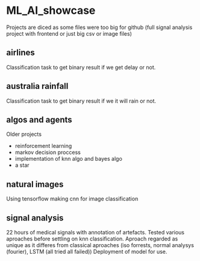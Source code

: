 # ML_AI_showcase

Projects are diced as some files were too big for github (full signal analysis project with frontend or just big csv or image files)

## airlines
Classification task to get binary result if we get delay or not.
## australia rainfall
Classification task to get binary result if we it will rain or not.
## algos and agents
Older projects
- reinforcement learning
- markov decision proccess
- implementation of knn algo and bayes algo
- a star
## natural images
Using tensorflow making cnn for image classification
## signal analysis
22 hours of medical signals with annotation of artefacts. Tested various aproaches before settling on knn classification. Aproach regarded as unique as it differes from classical aproaches (iso forrests, normal analysys (fourier), LSTM (all tried all failed))
Deployment of model for use.
